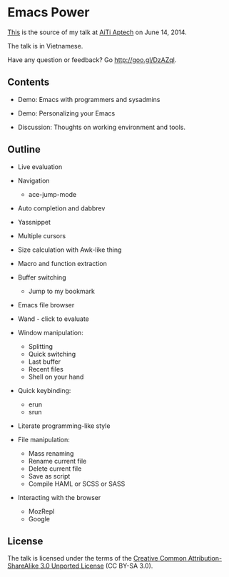 # Emacs Power

[This](https://github.com/cmpitg/talk-emacs-power) is the source of my talk at
[AiTi Aptech](http://aiti-aptech.edu.vn/) on June 14, 2014.

The talk is in Vietnamese.

Have any question or feedback? Go http://goo.gl/DzAZql.

## Contents ##

* Demo: Emacs with programmers and sysadmins

* Demo: Personalizing your Emacs

* Discussion: Thoughts on working environment and tools.

## Outline ##

* Live evaluation

* Navigation
  - ace-jump-mode

* Auto completion and dabbrev

* Yassnippet

* Multiple cursors

* Size calculation with Awk-like thing

* Macro and function extraction

* Buffer switching
  - Jump to my bookmark

* Emacs file browser

* Wand - click to evaluate

* Window manipulation:
  - Splitting
  - Quick switching
  - Last buffer
  - Recent files
  - Shell on your hand

* Quick keybinding:
  - erun
  - srun

* Literate programming-like style

* File manipulation:
  - Mass renaming
  - Rename current file
  - Delete current file
  - Save as script
  - Compile HAML or SCSS or SASS

* Interacting with the browser
  - MozRepl
  - Google

## License ##

The talk is licensed under the terms of the
[Creative Common Attribution-ShareAlike 3.0 Unported License](https://creativecommons.org/licenses/by-sa/3.0/)
(CC BY-SA 3.0).

